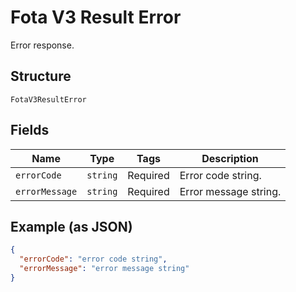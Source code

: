 
# Fota V3 Result Error

Error response.

## Structure

`FotaV3ResultError`

## Fields

| Name | Type | Tags | Description |
|  --- | --- | --- | --- |
| `errorCode` | `string` | Required | Error code string. |
| `errorMessage` | `string` | Required | Error message string. |

## Example (as JSON)

```json
{
  "errorCode": "error code string",
  "errorMessage": "error message string"
}
```

